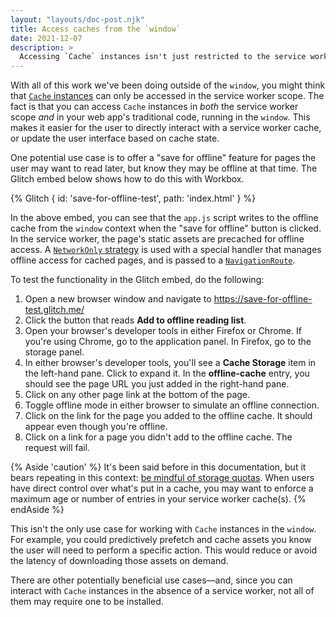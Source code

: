 ```yaml
---
layout: "layouts/doc-post.njk"
title: Access caches from the `window`
date: 2021-12-07
description: >
  Accessing `Cache` instances isn't just restricted to the service worker scope. You can also access them from the `window` context, and in this article, you'll learn how.
---
```


With all of this work we've been doing outside of the `window`, you might think that [`Cache` instances](https://developer.mozilla.org/docs/Web/API/Cache) can only be accessed in the service worker scope. The fact is that you can access `Cache` instances in _both_ the service worker scope _and_ in your web app's traditional code, running  in the `window`. This makes it easier for the user to directly interact with a service worker cache, or update the user interface based on cache state.

One potential use case is to offer a "save for offline" feature for pages the user may want to read later, but know they may be offline at that time. The Glitch embed below shows how to do this with Workbox.

{% Glitch {
  id: 'save-for-offline-test',
  path: 'index.html'
} %}

In the above embed, you can see that the `app.js` script writes to the offline cache from the `window` context when the "save for offline" button is clicked. In the service worker, the page's static assets are precached for offline access. A [`NetworkOnly` strategy](/docs/workbox/reference/workbox-strategies/#type-NetworkOnly) is used with a special handler that manages offline access for cached pages, and is passed to a [`NavigationRoute`](/docs/workbox/reference/workbox-routing/#type-NavigationRoute).

To test the functionality in the Glitch embed, do the following:

1. Open a new browser window and navigate to https://save-for-offline-test.glitch.me/
2. Click the button that reads **Add to offline reading list**.
3. Open your browser's developer tools in either Firefox or Chrome. If you're using Chrome, go to the application panel. In Firefox, go to the storage panel.
4. In either browser's developer tools, you'll see a **Cache Storage** item in the left-hand pane. Click to expand it. In the **offline-cache** entry, you should see the page URL you just added in the right-hand pane.
5. Click on any other page link at the bottom of the page.
6. Toggle offline mode in either browser to simulate an offline connection.
7. Click on the link for the page you added to the offline cache. It should appear even though you're offline.
8. Click on a link for a page you didn't add to the offline cache. The request will fail.

{% Aside 'caution' %}
It's been said before in this documentation, but it bears repeating in this context: [be mindful of storage quotas](/docs/workbox/caching-resources-during-runtime/#setting-an-expiry-for-cache-entries). When users have direct control over what's put in a cache, you may want to enforce a maximum age or number of entries in your service worker cache(s).
{% endAside %}

This isn't the only use case for working with `Cache` instances in the `window`. For example, you could predictively prefetch and cache assets you know the user will need to perform a specific action. This would reduce or avoid the latency of downloading those assets on demand.

There are other potentially beneficial use cases&mdash;and, since you can interact with `Cache` instances in the absence of a service worker, not all of them may require one to be installed.
